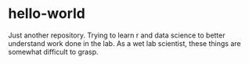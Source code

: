 # hello-world
Just another repository.
Trying to learn r and data science to better understand work done in the lab. As a wet lab scientist, these things are somewhat difficult to grasp.
